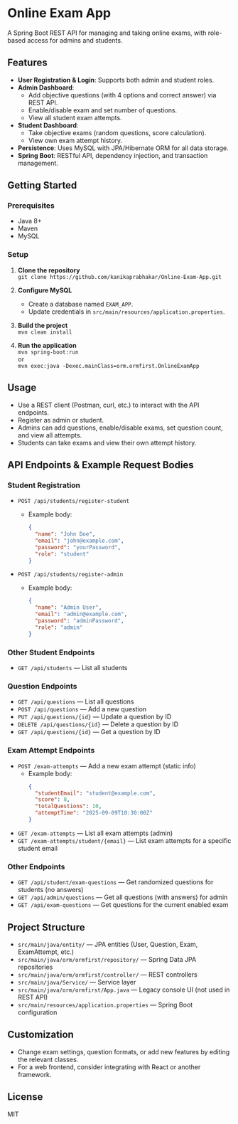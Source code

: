# Online Exam App

A Spring Boot REST API for managing and taking online exams, with role-based access for admins and students.

## Features

- **User Registration & Login**: Supports both admin and student roles.
- **Admin Dashboard**:
  - Add objective questions (with 4 options and correct answer) via REST API.
  - Enable/disable exam and set number of questions.
  - View all student exam attempts.
- **Student Dashboard**:
  - Take objective exams (random questions, score calculation).
  - View own exam attempt history.
- **Persistence**: Uses MySQL with JPA/Hibernate ORM for all data storage.
- **Spring Boot**: RESTful API, dependency injection, and transaction management.

## Getting Started

### Prerequisites

- Java 8+
- Maven
- MySQL

### Setup

1. **Clone the repository**  
   `git clone https://github.com/kanikaprabhakar/Online-Exam-App.git`

2. **Configure MySQL**  
   - Create a database named `EXAM_APP`.
   - Update credentials in `src/main/resources/application.properties`.

3. **Build the project**  
   `mvn clean install`

4. **Run the application**  
   `mvn spring-boot:run`  
   or  
   `mvn exec:java -Dexec.mainClass=orm.ormfirst.OnlineExamApp`

## Usage

- Use a REST client (Postman, curl, etc.) to interact with the API endpoints.
- Register as admin or student.
- Admins can add questions, enable/disable exams, set question count, and view all attempts.
- Students can take exams and view their own attempt history.

## API Endpoints & Example Request Bodies

### Student Registration

- `POST /api/students/register-student`
  - Example body:
    ```json
    {
      "name": "John Doe",
      "email": "john@example.com",
      "password": "yourPassword",
      "role": "student"
    }
    ```

- `POST /api/students/register-admin`
  - Example body:
    ```json
    {
      "name": "Admin User",
      "email": "admin@example.com",
      "password": "adminPassword",
      "role": "admin"
    }
    ```

### Other Student Endpoints
- `GET /api/students` — List all students

### Question Endpoints
- `GET /api/questions` — List all questions
- `POST /api/questions` — Add a new question
- `PUT /api/questions/{id}` — Update a question by ID
- `DELETE /api/questions/{id}` — Delete a question by ID
- `GET /api/questions/{id}` — Get a question by ID


### Exam Attempt Endpoints
- `POST /exam-attempts` — Add a new exam attempt (static info)
  - Example body:
    ```json
    {
      "studentEmail": "student@example.com",
      "score": 8,
      "totalQuestions": 10,
      "attemptTime": "2025-09-09T10:30:00Z"
    }
    ```
- `GET /exam-attempts` — List all exam attempts (admin)
- `GET /exam-attempts/student/{email}` — List exam attempts for a specific student email

### Other Endpoints
- `GET /api/student/exam-questions` — Get randomized questions for students (no answers)
- `GET /api/admin/questions` — Get all questions (with answers) for admin
- `GET /api/exam-questions` — Get questions for the current enabled exam

## Project Structure

- `src/main/java/entity/` — JPA entities (User, Question, Exam, ExamAttempt, etc.)
- `src/main/java/orm/ormfirst/repository/` — Spring Data JPA repositories
- `src/main/java/orm/ormfirst/controller/` — REST controllers
- `src/main/java/Service/` — Service layer
- `src/main/java/orm/ormfirst/App.java` — Legacy console UI (not used in REST API)
- `src/main/resources/application.properties` — Spring Boot configuration

## Customization

- Change exam settings, question formats, or add new features by editing the relevant classes.
- For a web frontend, consider integrating with React or another framework.

## License

MIT



